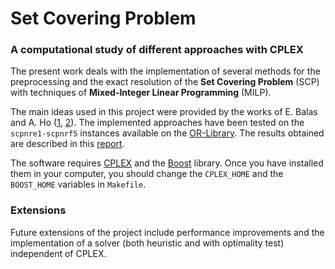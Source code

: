 # Set Covering Problem
### A computational study of different approaches with CPLEX

The present work deals with the implementation of several methods for the preprocessing and the exact resolution of the **Set Covering Problem** (SCP) with techniques of **Mixed-Integer Linear Programming** (MILP).

The main ideas used in this project were provided by the works of E. Balas and A. Ho ([1](https://link.springer.com/chapter/10.1007/BFb0120886), [2](https://link.springer.com/chapter/10.1007/BFb0120885)).
The implemented approaches have been tested on the `scpnre1-scpnrf5` instances available on the [OR-Library](http://people.brunel.ac.uk/~mastjjb/jeb/orlib/scpinfo.html).
The results obtained are described in this [report](https://github.com/caerbannogwhite/set-covering-problem/tree/master/report/report.pdf).

The software requires [CPLEX](https://www.ibm.com/analytics/cplex-optimizer) and the [Boost](https://www.boost.org/) library. Once you have installed them in your computer, you should change the `CPLEX_HOME` and the `BOOST_HOME` variables in `Makefile`.

### Extensions

Future extensions of the project include performance improvements and the implementation of a solver (both heuristic and with optimality test) independent of CPLEX.